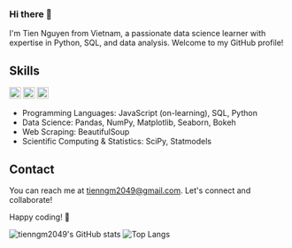 ### Hi there 👋
I'm Tien Nguyen from Vietnam, a passionate data science learner with expertise in Python, SQL, and data analysis. Welcome to my GitHub profile!

<!--
**tienngm2049/tienngm2049** is a ✨ _special_ ✨ repository because its `README.md` (this file) appears on your GitHub profile.

Here are some ideas to get you started:

- 🔭 I’m currently working on ...
- 🌱 I’m currently learning ...
- 👯 I’m looking to collaborate on ...
- 🤔 I’m looking for help with ...
- 💬 Ask me about ...
- 📫 How to reach me: ...
- 😄 Pronouns: ...
- ⚡ Fun fact: ...
-->
## Skills
<a href="https://developer.mozilla.org/en-US/docs/Web/JavaScript" title="JavaScript"><img src="https://github.com/get-icon/geticon/raw/master/icons/javascript.svg" alt="JavaScript" width="21px" height="21px"></a>
<a href="https://dev.mysql.com/" title="MySQL"><img src="https://github.com/get-icon/geticon/raw/master/icons/mysql.svg" alt="MySQL" width="21px" height="21px"></a>
<a href="https://www.python.org/" title="Python"><img src="https://github.com/get-icon/geticon/raw/master/icons/python.svg" alt="Python" width="21px" height="21px"></a>

- Programming Languages: JavaScript (on-learning), SQL, Python
- Data Science: Pandas, NumPy, Matplotlib, Seaborn, Bokeh
- Web Scraping: BeautifulSoup
- Scientific Computing & Statistics: SciPy, Statmodels

## Contact

You can reach me at [tienngm2049@gmail.com](mailto:tienngm2049@gmail.com). Let's connect and collaborate!

Happy coding! 🚀

![tienngm2049's GitHub stats](https://github-readme-stats.vercel.app/api?username=tienngm2049&show_icons=true&theme=transparent)
![Top Langs](https://github-readme-stats.vercel.app/api/top-langs/?username=tienngm2049&layout=compact&theme=transparent)
